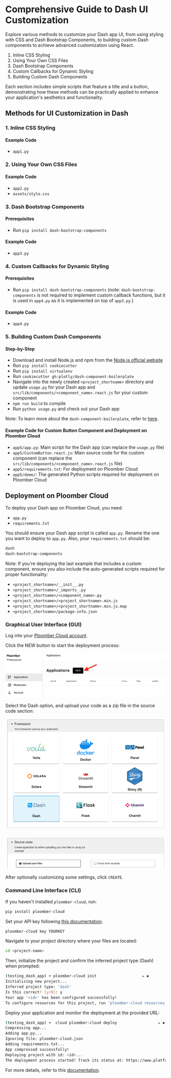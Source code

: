 # Comprehensive Guide to Dash UI Customization

Explore various methods to customize your Dash app UI, from using styling with CSS and Dash Bootstrap Components, to building custom Dash components to achieve advanced customization using React.

1. Inline CSS Styling
2. Using Your Own CSS Files
3. Dash Bootstrap Components 
4. Custom Callbacks for Dynamic Styling
5. Building Custom Dash Components

Each section includes simple scripts that feature a title and a button, demonstrating how these methods can be practically applied to enhance your application's aesthetics and functionality.

## Methods for UI Customization in Dash
### 1. Inline CSS Styling
#### Example Code
- `app1.py`

### 2. Using Your Own CSS Files
#### Example Code
- `app2.py`
- `assets/style.css`

### 3. Dash Bootstrap Components
#### Prerequisites
- Run `pip install dash-bootstrap-components`
#### Example Code
- `app3.py`

### 4. Custom Callbacks for Dynamic Styling
#### Prerequisites
- Run `pip install dash-bootstrap-components` (note: `dash-bootstrap-components` is not required to implement custom callback functions, but it is used in `app4.py` as it is implemented on top of `app3.py`.)
#### Example Code
- `app4.py`


### 5. Building Custom Dash Components
#### Step-by-Step
- Download and install Node.js and npm from the [Node.js official website](https://nodejs.org/en)
- Run `pip install cookiecutter`
- Run `pip install virtualenv`
- Run `cookiecutter gh:plotly/dash-component-boilerplate`
- Navigate into the newly created `<project_shortname>` directory and update `usage.py` for your Dash app and `src/lib/components/<component_name>.react.js` for your custom component
- `npm run build` to compile
- Run `python usage.py` and check out your Dash app

Note: To learn more about the `dash-component-boilerplate`, refer to [here](https://github.com/plotly/dash-component-boilerplate).

#### Example Code for Custom Button Component and Deployment on Ploomber Cloud
- `app5/app.py`: Main script for the Dash app (can replace the `usage.py` file)
- `app5/CustomButton.react.js`: Main source code for the custom component (can replace the `src/lib/components/<component_name>.react.js` file)
- `app5/requirements.txt`: For deployment on Ploomber Cloud
- `app5/demo/`: The generated Python scripts required for deployment on Ploomber Cloud


## Deployment on Ploomber Cloud

To deploy your Dash app on Ploomber Cloud, you need:

- `app.py`
- `requirements.txt`

You should ensure your Dash app script is called `app.py`. Rename the one you want to deploy to `app.py`. Also, your `requirements.txt` should be:

```sh
dash
dash-bootstrap-components
```

Note: If you're deploying the last example that includes a custom component, ensure you also include the auto-generated scripts required for proper functionality:
- `<project_shortname>/__init__.py`
- `<project_shortname>/_imports_.py`
- `<project_shortname>/<component_name>.py`
- `<project_shortname>/<project_shortname>.min.js`
- `<project_shortname>/<project_shortname>.min.js.map`
- `<project_shortname>/package-info.json`

### Graphical User Interface (GUI)

Log into your [Ploomber Cloud account](https://www.platform.ploomber.io/applications).

Click the NEW button to start the deployment process:

![GUI Deployment](assets/gui_deploy1.png)

Select the Dash option, and upload your code as a zip file in the source code section:

![GUI Deployment](assets/gui_deploy2.png)

After optionally customizing some settings, click `CREATE`.

### Command Line Interface (CLI)

If you haven't installed `ploomber-cloud`, run:
```sh
pip install ploomber-cloud
```

Set your API key following [this documentation](https://docs.cloud.ploomber.io/en/latest/quickstart/apikey.html).
```sh
ploomber-cloud key YOURKEY
```

Navigate to your project directory where your files are located:
```sh
cd <project-name>
```

Then, initialize the project and confirm the inferred project type (Dash) when prompted:
```sh
(testing_dash_app) ➜ ploomber-cloud init                    ✭ ✱
Initializing new project...
Inferred project type: 'dash'
Is this correct? [y/N]: y
Your app '<id>' has been configured successfully!
To configure resources for this project, run 'ploomber-cloud resources' or to deploy with default configurations, run 'ploomber-cloud deploy'
```

Deploy your application and monitor the deployment at the provided URL:

```sh
(testing_dash_app) ➜  cloud ploomber-cloud deploy                  ✭ ✱
Compressing app...
Adding app.py...
Ignoring file: ploomber-cloud.json
Adding requirements.txt...
App compressed successfully!
Deploying project with id: <id>...
The deployment process started! Track its status at: https://www.platform.ploomber.io/applications/<id>/<job_id>
```

For more details, refer to this [documentation](https://docs.cloud.ploomber.io/en/latest/user-guide/cli.html).
